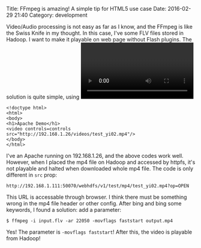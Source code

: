 Title: FFmpeg is amazing! A simple tip for HTML5 use case
Date: 2016-02-29 21:40
Category: development

Video/Audio processing is not easy as far as I know, and the FFmpeg is like the Swiss Knife in my thought. In this case, I've some FLV files stored in Hadoop. I want to make it playable on web page without Flash plugins. The solution is quite simple, using <video> tag in HTML5. The <video> is supported differently in various browser, and I want to support Chrome basicly. So, H.264 encoded mp4 format is the only choice. I've used some simple commands and got mp4 files which were playable when served by Apache using the following code:

    <!doctype html>
    <html>
    <body>
    <h1>Apache Demo</h1>
    <video controls=controls src="http://192.168.1.26/videos/test_yi02.mp4"/>
    </body>
    </html>
    
I've an Apache running on 192.168.1.26, and the above codes work well. However, when I placed the mp4 file on Hadoop and accessed by httpfs, it's not playable and halted when downloaded whole mp4 file. The code is only different in `src` prop:
    
    http://192.168.1.111:50070/webhdfs/v1/test/mp4/test_yi02.mp4?op=OPEN

This URL is accessable through browser. I think there must be something wrong in the mp4 file header or other config. After bing and bing some keywords, I found a solution: add a parameter:

    $ ffmpeg -i input.flv -ar 22050 -movflags faststart output.mp4
   
Yes! The parameter is `-movflags faststart`! After this, the video is playable from Hadoop!